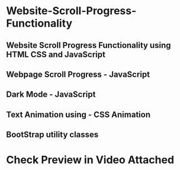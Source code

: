 # Website-Scroll-Progress-Functionality
## Website Scroll Progress Functionality using HTML CSS and JavaScript
## Webpage Scroll Progress - JavaScript
## Dark Mode - JavaScript
## Text Animation using - CSS Animation
## BootStrap utility classes

# Check Preview in Video Attached
